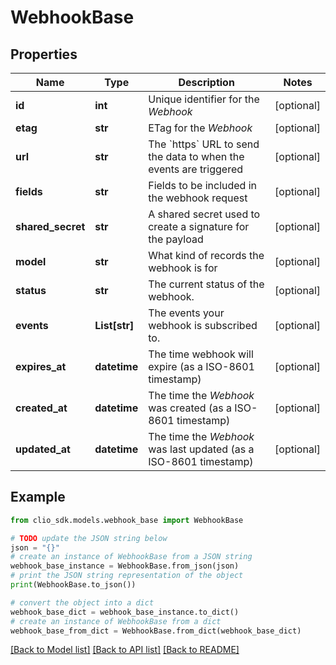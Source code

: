 # WebhookBase


## Properties

Name | Type | Description | Notes
------------ | ------------- | ------------- | -------------
**id** | **int** | Unique identifier for the *Webhook* | [optional] 
**etag** | **str** | ETag for the *Webhook* | [optional] 
**url** | **str** | The &#x60;https&#x60; URL to send the data to when the events are triggered | [optional] 
**fields** | **str** | Fields to be included in the webhook request | [optional] 
**shared_secret** | **str** | A shared secret used to create a signature for the payload | [optional] 
**model** | **str** | What kind of records the webhook is for | [optional] 
**status** | **str** | The current status of the webhook. | [optional] 
**events** | **List[str]** | The events your webhook is subscribed to. | [optional] 
**expires_at** | **datetime** | The time webhook will expire (as a ISO-8601 timestamp) | [optional] 
**created_at** | **datetime** | The time the *Webhook* was created (as a ISO-8601 timestamp) | [optional] 
**updated_at** | **datetime** | The time the *Webhook* was last updated (as a ISO-8601 timestamp) | [optional] 

## Example

```python
from clio_sdk.models.webhook_base import WebhookBase

# TODO update the JSON string below
json = "{}"
# create an instance of WebhookBase from a JSON string
webhook_base_instance = WebhookBase.from_json(json)
# print the JSON string representation of the object
print(WebhookBase.to_json())

# convert the object into a dict
webhook_base_dict = webhook_base_instance.to_dict()
# create an instance of WebhookBase from a dict
webhook_base_from_dict = WebhookBase.from_dict(webhook_base_dict)
```
[[Back to Model list]](../README.md#documentation-for-models) [[Back to API list]](../README.md#documentation-for-api-endpoints) [[Back to README]](../README.md)


